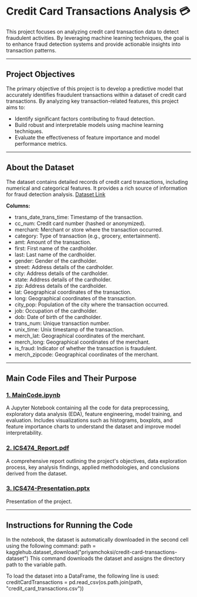 # Credit Card Transactions Analysis 💳
This project focuses on analyzing credit card transaction data to detect fraudulent activities. By leveraging machine learning techniques, the goal is to enhance fraud detection systems and provide actionable insights into transaction patterns.

---
## Project Objectives
The primary objective of this project is to develop a predictive model that accurately identifies fraudulent transactions within a dataset of credit card transactions. By analyzing key transaction-related features, this project aims to:

- Identify significant factors contributing to fraud detection.
- Build robust and interpretable models using machine learning techniques.
- Evaluate the effectiveness of feature importance and model performance metrics.

---
## About the Dataset
The dataset contains detailed records of credit card transactions, including numerical and categorical features. It provides a rich source of information for fraud detection analysis. [Dataset Link](https://www.kaggle.com/datasets/priyamchoksi/credit-card-transactions-dataset)

**Columns:**
- trans_date_trans_time: Timestamp of the transaction.
- cc_num: Credit card number (hashed or anonymized).
- merchant: Merchant or store where the transaction occurred.
- category: Type of transaction (e.g., grocery, entertainment).
- amt: Amount of the transaction.
- first: First name of the cardholder.
- last: Last name of the cardholder.
- gender: Gender of the cardholder.
- street: Address details of the cardholder.
- city: Address details of the cardholder.
- state: Address details of the cardholder.
- zip: Address details of the cardholder.
- lat: Geographical coordinates of the transaction.
- long: Geographical coordinates of the transaction.
- city_pop: Population of the city where the transaction occurred.
- job: Occupation of the cardholder.
- dob: Date of birth of the cardholder.
- trans_num: Unique transaction number.
- unix_time: Unix timestamp of the transaction.
- merch_lat: Geographical coordinates of the merchant.
- merch_long: Geographical coordinates of the merchant.
- is_fraud: Indicator of whether the transaction is fraudulent.
- merch_zipcode: Geographical coordinates of the merchant.

---
## Main Code Files and Their Purpose
### [1. MainCode.ipynb](https://github.com/muzammilbehzad/Students-Projects-ICS474-Big-Data-Analytics-Fall-2024/blob/main/Project_s202019400_s202024300_s202019600/MainCode.ipynb)
A Jupyter Notebook containing all the code for data preprocessing, exploratory data analysis (EDA), feature engineering, model training, and evaluation.
Includes visualizations such as histograms, boxplots, and feature importance charts to understand the dataset and improve model interpretability.
### [2. ICS474_Report.pdf](https://github.com/muzammilbehzad/Students-Projects-ICS474-Big-Data-Analytics-Fall-2024/blob/main/Project_s202019400_s202024300_s202019600/ICS474-Report.pdf)
A comprehensive report outlining the project's objectives, data exploration process, key analysis findings, applied methodologies, and conclusions derived from the dataset.
### [3. ICS474-Presentation.pptx](https://github.com/muzammilbehzad/Students-Projects-ICS474-Big-Data-Analytics-Fall-2024/blob/main/Project_s202019400_s202024300_s202019600/ICS474-Presentation.pptx)
Presentation of the project.

---
## Instructions for Running the Code
In the notebook, the dataset is automatically downloaded in the second cell using the following command:
path = kagglehub.dataset_download("priyamchoksi/credit-card-transactions-dataset")
This command downloads the dataset and assigns the directory path to the variable path.

To load the dataset into a DataFrame, the following line is used:
creditCardTransactions = pd.read_csv(os.path.join(path, "credit_card_transactions.csv"))
